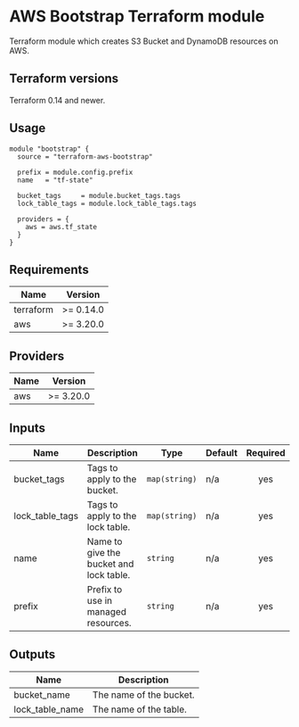 # AWS Bootstrap Terraform module

Terraform module which creates S3 Bucket and DynamoDB resources on AWS.

## Terraform versions

Terraform 0.14 and newer.

## Usage

```hcl
module "bootstrap" {
  source = "terraform-aws-bootstrap"

  prefix = module.config.prefix
  name   = "tf-state"

  bucket_tags     = module.bucket_tags.tags
  lock_table_tags = module.lock_table_tags.tags

  providers = {
    aws = aws.tf_state
  }
}
```

## Requirements

| Name | Version |
|------|---------|
| terraform | >= 0.14.0 |
| aws | >= 3.20.0 |

## Providers

| Name | Version |
|------|---------|
| aws | >= 3.20.0 |

## Inputs

| Name | Description | Type | Default | Required |
|------|-------------|------|---------|:--------:|
| bucket\_tags | Tags to apply to the bucket. | `map(string)` | n/a | yes |
| lock\_table\_tags | Tags to apply to the lock table. | `map(string)` | n/a | yes |
| name | Name to give the bucket and lock table. | `string` | n/a | yes |
| prefix | Prefix to use in managed resources. | `string` | n/a | yes |

## Outputs

| Name | Description |
|------|-------------|
| bucket\_name | The name of the bucket. |
| lock\_table\_name | The name of the table. |